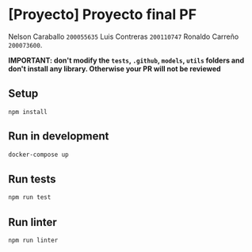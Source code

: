 # [Proyecto] Proyecto final PF

Nelson Caraballo `200055635`
Luis Contreras `200110747`
Ronaldo Carreño `200073600`.

**IMPORTANT: don't modify the `tests`, `.github`, `models`, `utils` folders and don't install any library. Otherwise your PR will not be reviewed**

## Setup
```
npm install
```

## Run in development
```bash
docker-compose up
```

## Run tests
```bash
npm run test
```

## Run linter
```bash
npm run linter
```
